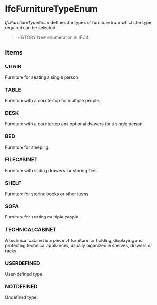 # IfcFurnitureTypeEnum

_IfcFurnitureTypeEnum_ defines the types of furniture from which the type required can be selected.<!-- end of definition -->

> HISTORY New enumeration in IFC4.

## Items

### CHAIR
Furniture for seating a single person.

### TABLE
Furniture with a countertop for multiple people.

### DESK
Furniture with a countertop and optional drawers for a single person.

### BED
Furniture for sleeping.

### FILECABINET
Furniture with sliding drawers for storing files.

### SHELF
Furniture for storing books or other items.

### SOFA
Furniture for seating multiple people.

### TECHNICALCABINET
A technical cabinet is a piece of furniture for holding, displaying and protecting technical appliances, usually organized in shelves, drawers or racks.

### USERDEFINED
User-defined type.

### NOTDEFINED
Undefined type.

